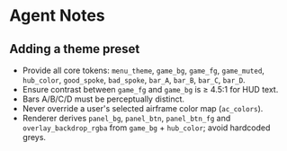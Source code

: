 # Agent Notes

## Adding a theme preset
- Provide all core tokens: `menu_theme`, `game_bg`, `game_fg`, `game_muted`,
  `hub_color`, `good_spoke`, `bad_spoke`, `bar_A`, `bar_B`, `bar_C`, `bar_D`.
- Ensure contrast between `game_fg` and `game_bg` is ≥ 4.5:1 for HUD text.
- Bars A/B/C/D must be perceptually distinct.
- Never override a user's selected airframe color map (`ac_colors`).
- Renderer derives `panel_bg`, `panel_btn`, `panel_btn_fg` and
  `overlay_backdrop_rgba` from `game_bg` + `hub_color`; avoid hardcoded greys.
